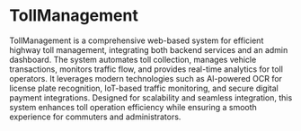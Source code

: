 # TollManagement
TollManagement is a comprehensive web-based system for efficient highway toll management, integrating both backend services and an admin dashboard. The system automates toll collection, manages vehicle transactions, monitors traffic flow, and provides real-time analytics for toll operators. It leverages modern technologies such as AI-powered OCR for license plate recognition, IoT-based traffic monitoring, and secure digital payment integrations. Designed for scalability and seamless integration, this system enhances toll operation efficiency while ensuring a smooth experience for commuters and administrators. 
